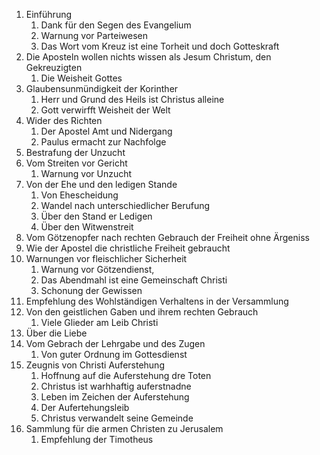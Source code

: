 1. Einführung
	1. Dank für den Segen des Evangelium
	2. Warnung vor Parteiwesen
	3. Das Wort vom Kreuz ist eine Torheit und doch Gotteskraft
2. Die Aposteln wollen nichts wissen als Jesum Christum, den Gekreuzigten
	1. Die Weisheit Gottes
3. Glaubensunmündigkeit der Korinther
	1. Herr und Grund des Heils ist Christus alleine
	2. Gott verwirfft Weisheit der Welt
4. Wider des Richten 
	1. Der Apostel Amt und Nidergang
	2. Paulus ermacht zur Nachfolge
5. Bestrafung der Unzucht
6. Vom Streiten vor Gericht
	1. Warnung vor Unzucht
7. Von der Ehe und den ledigen Stande
	1. Von Ehescheidung
	2. Wandel nach unterschiedlicher Berufung
	3. Über den Stand er Ledigen
	4. Über den Witwenstreit
8. Vom Götzenopfer nach rechten Gebrauch der Freiheit ohne Ärgeniss
9. Wie der Apostel die christliche Freiheit gebraucht
10. Warnungen vor fleischlicher Sicherheit
	1. Warnung vor  Götzendienst,
	2. Das Abendmahl ist eine Gemeinschaft Christi
	3. Schonung der Gewissen
11. Empfehlung des Wohlständigen Verhaltens in der Versammlung
12. Von den geistlichen Gaben und ihrem rechten Gebrauch
	1. Viele Glieder am Leib Christi
13. Über die Liebe
14. Vom Gebrach der Lehrgabe und des Zugen
	1. Von guter Ordnung im Gottesdienst
15. Zeugnis von Christi Auferstehung
	1. Hoffnung auf die Auferstehung dre Toten
	2. Christus ist warhhaftig auferstnadne
	3. Leben im Zeichen der Auferstehung
	4. Der Aufertehungsleib
	5. Christus verwandelt seine Gemeinde 
16. Sammlung für die armen Christen zu Jerusalem 
	1. Empfehlung der Timotheus 